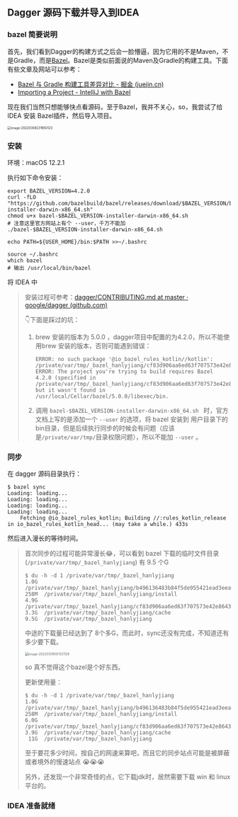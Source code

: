 

## Dagger 源码下载并导入到IDEA

### bazel 简要说明

首先，我们看到Dagger的构建方式之后会一脸懵逼，因为它用的不是Maven，不是Gradle，而是[Bazel](https://bazel.build/)。Bazel是类似前面说的Maven及Gradle的构建工具。下面有些文章及网站可以参考：

- [Bazel 与 Gradle 构建工具差异对比 - 掘金 (juejin.cn)](https://juejin.cn/post/7020693024829079565)
- [Importing a Project - IntelliJ with Bazel](https://ij.bazel.build/docs/import-project.html)

现在我们当然只想能够快点看源码，至于Bazel，我并不关心，so，我尝试了给IDEA 安装 Bazel插件，然后导入项目。

<img src="https://gitee.com/hanlyjiang/image-repo/raw/master/image/202203082316194.png" alt="image-20220308231650123" style="zoom: 50%;" />

> 

###  安装

环境：macOS 12.2.1

执行如下命令安装：

```shell
export BAZEL_VERSION=4.2.0
curl -fLO "https://github.com/bazelbuild/bazel/releases/download/$BAZEL_VERSION/bazel-$BAZEL_VERSION-installer-darwin-x86_64.sh"
chmod u+x bazel-$BAZEL_VERSION-installer-darwin-x86_64.sh
# 注意这里官方网站上有个 --user，千万不能加
./bazel-$BAZEL_VERSION-installer-darwin-x86_64.sh 

echo PATH=${USER_HOME}/bin:$PATH >>~/.bashrc

source ~/.bashrc
which bazel
# 输出 /usr/local/bin/bazel
```

将 IDEA 中

> 安装过程可参考：[dagger/CONTRIBUTING.md at master · google/dagger (github.com)](https://github.com/google/dagger/blob/master/CONTRIBUTING.md#building-dagger)
>
> 👇下面是踩过的坑：
>
> 1. brew 安装的版本为 5.0.0 ，dagger项目中配置的为4.2.0，所以不能使用brew 安装的版本，否则可能遇到错误：
>
>    ```shell
>    ERROR: no such package '@io_bazel_rules_kotlin//kotlin': /private/var/tmp/_bazel_hanlyjiang/cf83d906aa6ed63f707573e42e864342/external/io_bazel_rules_kotlin_head: 
>    ERROR: The project you're trying to build requires Bazel 4.2.0 (specified in /private/var/tmp/_bazel_hanlyjiang/cf83d906aa6ed63f707573e42e864342/external/io_bazel_rules_kotlin_head/.bazelversion), but it wasn't found in /usr/local/Cellar/bazel/5.0.0/libexec/bin.
>    ```
>
> 2. 调用 `bazel-$BAZEL_VERSION-installer-darwin-x86_64.sh ` 时，官方文档上写的是添加一个 `--user` 的选项，将 bazel 安装到 用户目录下的 bin目录，但是后续执行同步的时候会有问题（应该是`/private/var/tmp/`目录权限问题），所以不能加 `--user` 。

### 同步

在 dagger 源码目录执行：

```shell
$ bazel sync
Loading: loading...
Loading: loading...
Loading: loading...
Loading: loading...
    Fetching @io_bazel_rules_kotlin; Building //:rules_kotlin_release in io_bazel_rules_kotlin_head... (may take a while.) 433s
```

然后进入漫长的等待时间。

> 首次同步的过程可能异常漫长😂，可以看到 bazel 下载的临时文件目录(`/private/var/tmp/_bazel_hanlyjiang`) 有 9.5 个G
>
> ```shell
> $ du -h -d 1 /private/var/tmp/_bazel_hanlyjiang
> 1.0G	/private/var/tmp/_bazel_hanlyjiang/b496136483b84f5de955421ead3eea4d
> 258M	/private/var/tmp/_bazel_hanlyjiang/install
> 4.9G	/private/var/tmp/_bazel_hanlyjiang/cf83d906aa6ed63f707573e42e864342
> 3.3G	/private/var/tmp/_bazel_hanlyjiang/cache
> 9.5G	/private/var/tmp/_bazel_hanlyjiang
> ```
>
> 中途的下载量已经达到了 8个多G，而此时，sync还没有完成，不知道还有多少要下载。
>
> <img src="https://gitee.com/hanlyjiang/image-repo/raw/master/image/202203090013161.png" alt="image-20220309001321128" style="zoom:50%;" />
>
> so 真不觉得这个bazel是个好东西。
>
> 更新使用量：
>
> ```shell
> $ du -h -d 1 /private/var/tmp/_bazel_hanlyjiang
> 1.0G	/private/var/tmp/_bazel_hanlyjiang/b496136483b84f5de955421ead3eea4d
> 258M	/private/var/tmp/_bazel_hanlyjiang/install
> 6.0G	/private/var/tmp/_bazel_hanlyjiang/cf83d906aa6ed63f707573e42e864342
> 3.9G	/private/var/tmp/_bazel_hanlyjiang/cache
>  11G	/private/var/tmp/_bazel_hanlyjiang
> ```
>
> 至于要花多少时间，按自己的网速来算吧，而且它的同步站点可能是被屏蔽或者境外的慢速站点 😭😭😭
>
> 另外，还发现一个非常奇怪的点，它下载jdk时，居然需要下载 win 和 linux 平台的。

### IDEA 准备就绪

